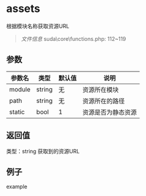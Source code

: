 # assets
根据模块名称获取资源URL
> *文件信息* suda\core\functions.php: 112~119

## 参数

| 参数名 | 类型 | 默认值 | 说明 |
|--------|-----|-------|-------|
| module |  string | 无 |  资源所在模块 |
| path |  string | 无 |  资源所在的路径 |
| static |  bool | 1 |  资源是否为静态资源 |

## 返回值
类型：string
 获取到的资源URL

## 例子

example
